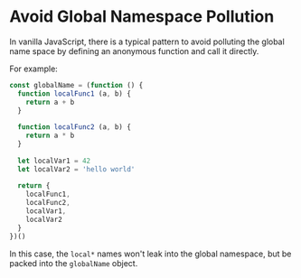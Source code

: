 # Avoid Global Namespace Pollution

In vanilla JavaScript, there is a typical pattern to avoid polluting the global name space by defining an anonymous function and call it directly.

For example:
```javascript
const globalName = (function () {
  function localFunc1 (a, b) {
    return a + b
  }
  
  function localFunc2 (a, b) {
    return a * b
  }
  
  let localVar1 = 42
  let localVar2 = 'hello world'
  
  return {
    localFunc1,
    localFunc2,
    localVar1,
    localVar2
  }
})()
```

In this case, the `local*` names won't leak into the global namespace, but be packed into the `globalName` object.
